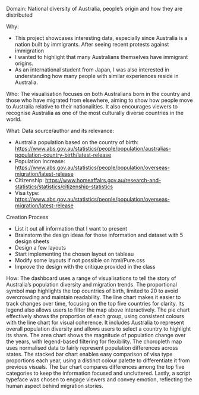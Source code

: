 Domain: National diversity of Australia, people’s origin and how they are distributed  

Why:
-	This project showcases interesting data, especially since Australia is a nation built by immigrants. After seeing recent protests against immigration
-	I wanted to highlight that many Australians themselves have immigrant origins.
-	As an international student from Japan, I was also interested in understanding how many people with similar experiences reside in Australia.
  
Who:
The visualisation focuses on both Australians born in the country and those who have migrated from elsewhere, aiming to show how people move to Australia relative to their nationalities. It also encourages viewers to recognise Australia as one of the most culturally diverse countries in the world.

What:
Data source/author and its relevance: 
-	Australia population based on the country of birth: https://www.abs.gov.au/statistics/people/population/australias-population-country-birth/latest-release  
-	Population Increase: https://www.abs.gov.au/statistics/people/population/overseas-migration/latest-release 
-	Citizenship: https://www.homeaffairs.gov.au/research-and-statistics/statistics/citizenship-statistics 
-	Visa type: https://www.abs.gov.au/statistics/people/population/overseas-migration/latest-release
  
Creation Process
-	List it out all information that I want to present
-	Brainstorm the design ideas for those information and dataset with 5 design sheets
-	Design a few layouts
-	Start implementing the chosen layout on tableau
-	Modify some layouts if not possible on html/Pure.css
-	Improve the design with the critique provided in the class

How:
The dashboard uses a range of visualisations to tell the story of Australia’s population diversity and migration trends. The proportional symbol map highlights the top countries of birth, limited to 20 to avoid overcrowding and maintain readability. The line chart makes it easier to track changes over time, focusing on the top five countries for clarity. Its legend also allows users to filter the map above interactively. The pie chart effectively shows the proportion of each group, using consistent colours with the line chart for visual coherence. It includes Australia to represent overall population diversity and allows users to select a country to highlight its share. The area chart shows the magnitude of population change over the years, with legend-based filtering for flexibility. The choropleth map uses normalised data to fairly represent population differences across states. The stacked bar chart enables easy comparison of visa type proportions each year, using a distinct colour palette to differentiate it from previous visuals. The bar chart compares differences among the top five categories to keep the information focused and uncluttered. Lastly, a script typeface was chosen to engage viewers and convey emotion, reflecting the human aspect behind migration stories.
